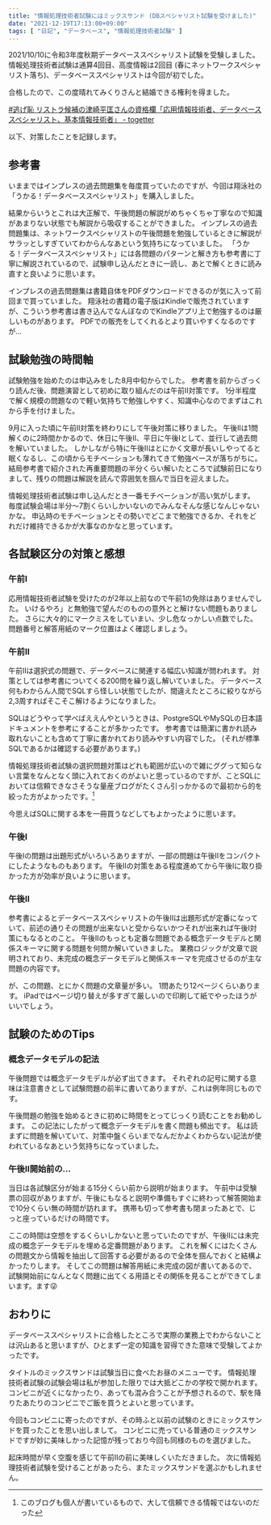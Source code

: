 ```yaml
---
title: "情報処理技術者試験にはミックスサンド (DBスペシャリスト試験を受けました)"
date: "2021-12-19T17:13:00+09:00"
tags: [ "日記", "データベース", "情報処理技術者試験" ]
---
```


2021/10/10に令和3年度秋期データベーススペシャリスト試験を受験しました。
情報処理技術者試験は通算4回目、高度情報は2回目 (春にネットワークスペシャリスト落ち)、データベーススペシャリストは今回が初でした。 

合格したので、この度晴れてみくりさんと結婚できる権利を得ました。

[#逃げ恥 リストラ候補の津崎平匡さんの資格欄「応用情報技術者、データベーススペシャリスト、基本情報技術者」 - togetter](https://togetter.com/li/1058081)

以下、対策したことを記録します。

## 参考書

いままではインプレスの過去問題集を毎度買っていたのですが、今回は翔泳社の「うかる！データベーススペシャリスト」を購入しました。

結果からいうとこれは大正解で、午後問題の解説がめちゃくちゃ丁寧なので知識があまりない状態でも解説から吸収することができました。
インプレスの過去問題集は、ネットワークスペシャリストの午後問題を勉強しているときに解説がサラッとしすぎていてわからんなあという気持ちになっていました。
「うかる！データベーススペシャリスト」には各問題のパターンと解き方も参考書に丁寧に解説されているので、試験申し込んだときに一読し、あとで解くときに読み直すと良いように思います。

インプレスの過去問題集は書籍自体をPDFダウンロードできるのが気に入って前回まで買っていました。
翔泳社の書籍の電子版はKindleで販売されていますが、こういう参考書は書き込んでなんぼなのでKindleアプリ上で勉強するのは厳しいものがあります。
PDFでの販売をしてくれるとより買いやすくなるのですが...

## 試験勉強の時間軸

試験勉強を始めたのは申込みをした8月中旬からでした。
参考書を前からざっくり読んだ後、問題演習として初めに取り組んだのは午前Ⅱ対策です。
1分半程度で解く規模の問題なので軽い気持ちで勉強しやすく、知識中心なのでまずはこれから手を付けました。

9月に入った頃に午前Ⅱ対策を終わりにして午後対策に移りました。
午後Ⅱは1問解くのに2時間かかるので、休日に午後Ⅱ、平日に午後Iとして、並行して過去問を解いていました。
しかしながら特に午後Ⅱはとにかく文章が長いしやってると眠くなるし、この頃からモチベーションも薄れてきて勉強ペースが落ちがちに。 
結局参考書で紹介された再重要問題の半分くらい解いたところで試験前日になりまして、残りの問題は解説を読んで雰囲気を掴んで当日を迎えました。

情報処理技術者試験は申し込んだとき一番モチベーションが高い気がします。
毎度試験会場は半分〜7割くらいしかいないのでみんなそんな感じなんじゃないかな。
申込時のモチベーションとその勢いでどこまで勉強できるか、それをどれだけ維持できるかが大事なのかなと思っています。

## 各試験区分の対策と感想

### 午前Ⅰ

応用情報技術者試験を受けたのが2年以上前なので午前1の免除はありませんでした。
いけるやろ」と無勉強で望んだのものの意外とと解けない問題もありました。
さらに大々的にマークミスをしていまい、少し危なっかしい点数でした。
問題番号と解答用紙のマーク位置はよく確認しましょう。

### 午前Ⅱ

午前Ⅱは選択式の問題で、データベースに関連する幅広い知識が問われます。
対策としては参考書についてくる200問を繰り返し解いていました。
データベース何もわからん人間でSQLすら怪しい状態でしたが、間違えたところに絞りながら2,3周すればそこそこ解けるようになりました。 

SQLはどうやって学べばええんやというときは、PostgreSQLやMySQLの日本語ドキュメントを参考にすることが多かったです。
参考書では簡潔に書かれ読み取れないことも含めて丁寧に書かれており読みやすい内容でした。
(それが標準SQLであるかは確認する必要があります。)

情報処理技術者試験の選択問題対策はどれも範囲が広いので雑にググって知らない言葉をなんとなく頭に入れておくのがよいと思っているのですが、ことSQLにおいては信頼できなさそうな量産ブログがたくさん引っかかるので最初から的を絞った方がよかったです。[^1]

今思えばSQLに関する本を一冊買うなどしてもよかったように思います。

### 午後I

午後Iの問題は出題形式がいろいろありますが、一部の問題は午後IIをコンパクトにしたようなものもあります。
午後Ⅱの対策をある程度進めてから午後Iに取り掛かった方が効率が良いように思います。

### 午後Ⅱ

参考書によるとデータベーススペシャリストの午後Ⅱは出題形式が定番になっていて、前述の通りその問題が出来ないと受からないかつそれが出来れば午後I対策にもなるとのこと。
午後Ⅱのもっとも定番な問題である概念データモデルと関係スキーマに関する問題を何問か解いていきました。 
業務ロジックが文章で説明されており、未完成の概念データモデルと関係スキーマを完成させるのが主な問題の内容です。

が、この問題、とにかく問題の文章量が多い。
1問あたり12ページくらいあります。
iPadではページ切り替えが多すぎて厳しいので印刷して紙でやったほうがいいでしょう。 

## 試験のためのTips

### 概念データモデルの記法

午後問題では概念データモデルが必ず出てきます。
それぞれの記号に関する意味は注意書きとして試験問題の前半に書いてありますが、これは例年同じものです。

午後問題の勉強を始めるときに初めに時間をとってじっくり読むことをお勧めします。
この記法にしたがって概念データモデルを書く問題も頻出です。
私は読まずに問題を解いていて、対策中盤くらいまでなんだかよくわからない記法が使われているなあという気持ちになっていました。

### 午後Ⅱ開始前の...

当日は各試験区分が始まる15分くらい前から説明が始まります。
午前中は受験票の回収がありますが、午後にもなると説明や準備もすぐに終わって解答開始まで10分くらい無の時間が訪れます。
携帯も切って参考書も閉まったあとで、じっと座っているだけの時間です。

ここの時間は空想をするくらいしかないと思っていたのですが、午後IIには未完成の概念データモデルを埋める定番問題があります。
これを解くにはたくさんの問題文から情報を抽出して回答する必要があるので全体を掴んでおくと結構よかったりします。
そしてこの問題は解答用紙に未完成の図が書いてあるので、試験開始前になんとなく問題に出てくる用語とその関係を見ることができてしまいます。ます😜

## おわりに

データベーススペシャリストに合格したところで実際の業務上でわからないことは沢山あると思いますが、ひとまず一定の知識を習得できた意味で受験してよかったです。

タイトルのミックスサンドは試験当日に食べたお昼のメニューです。
情報処理技術者試験の試験会場は私が参加した限りでは大抵どこかの学校で開かれます。
コンビニが近くになかったり、あっても混み合うことが予想されるので、駅を降りたあたりのコンビニでご飯を買うとよいと思っています。 

今回もコンビニに寄ったのですが、その時ふと以前の試験のときにミックスサンドを買ったことを思い出しまして。
コンビニに売っている普通のミックスサンドですが妙に美味しかった記憶が残っており今回も同様のものを選びました。

起床時間が早く空腹を感じて午前Ⅱの前に美味しくいただきました。
次に情報処理技術者試験を受けることがあったら、またミックスサンドを選ぶかもしれません。

[^1]: このブログも個人が書いているもので、大して信頼できる情報ではないのだった
